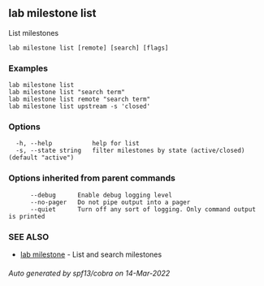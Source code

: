 ## lab milestone list

List milestones

```
lab milestone list [remote] [search] [flags]
```

### Examples

```
lab milestone list
lab milestone list "search term"
lab milestone list remote "search term"
lab milestone list upstream -s 'closed'
```

### Options

```
  -h, --help           help for list
  -s, --state string   filter milestones by state (active/closed) (default "active")
```

### Options inherited from parent commands

```
      --debug      Enable debug logging level
      --no-pager   Do not pipe output into a pager
      --quiet      Turn off any sort of logging. Only command output is printed
```

### SEE ALSO

* [lab milestone](lab_milestone.md)	 - List and search milestones

###### Auto generated by spf13/cobra on 14-Mar-2022
